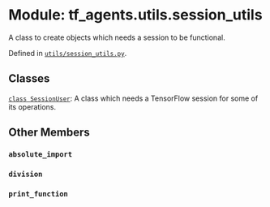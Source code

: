 <div itemscope itemtype="http://developers.google.com/ReferenceObject">
<meta itemprop="name" content="tf_agents.utils.session_utils" />
<meta itemprop="path" content="Stable" />
<meta itemprop="property" content="absolute_import"/>
<meta itemprop="property" content="division"/>
<meta itemprop="property" content="print_function"/>
</div>

# Module: tf_agents.utils.session_utils

A class to create objects which needs a session to be functional.



Defined in [`utils/session_utils.py`](https://github.com/tensorflow/agents/tree/master/tf_agents/utils/session_utils.py).

<!-- Placeholder for "Used in" -->


## Classes

[`class SessionUser`](../../tf_agents/utils/session_utils/SessionUser.md): A class which needs a TensorFlow session for some of its operations.

## Other Members

<h3 id="absolute_import"><code>absolute_import</code></h3>

<h3 id="division"><code>division</code></h3>

<h3 id="print_function"><code>print_function</code></h3>

